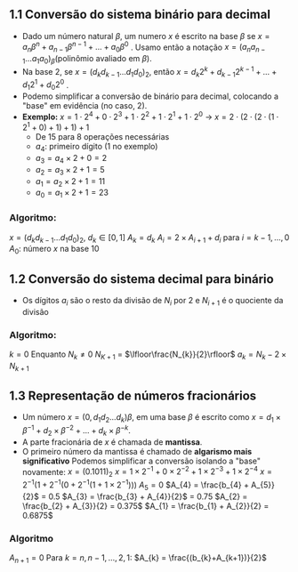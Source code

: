 ## 1.1 Conversão do sistema binário para decimal
- Dado um número natural $\beta$, um numero $x$ é escrito na base $\beta$ se $x = a_{n}\beta^n + a_{n-1} \beta^{n-1}+ ... + a_{0} \beta^{0}$ . Usamo então a notação $x = (a_{n}a_{n-1}...a_{1}a_{0})_\beta$(polinômio avaliado em $\beta$).
- Na base 2, se $x = (d_{k}d_{k-1}...d_{1}d_{0})_{2}$, então $x =d_{k}2^{k}+d_{k-1}2^{k-1} +...+ d_{1}2^{1} + d_{0}2^{0}$ .
- Podemo simplificar a conversão de binário para decimal, colocando a "base" em evidência (no caso, 2).
- **Exemplo:** $x = 1\cdot2^{4} + 0\cdot2^{3} + 1\cdot2^{2}+1\cdot2^{1}+1\cdot2^{0}$ -> $x = 2\cdot(2\cdot(2\cdot(1\cdot2^{1}+0)+1)+1)+1$
	- De 15 para 8 operações necessárias
	- $a_{4}$: primeiro dígito (1 no exemplo)
	- $a_{3} = a_{4} \times 2 + 0 = 2$
	- $a_{2} = a_{3} \times 2 + 1 = 5$
	- $a_{1} = a_{2} \times 2 + 1 = 11$
	- $a_{0} = a_{1} \times 2 + 1 = 23$

### Algoritmo:
$x = (d_{k}d_{k-1}...d_{1}d_{0})_{2}$, $d_{k} \in [0,1]$
$A_{k} = d_{k}$
$A_{i} = 2 \times A_{i+1} + d_{i}$ para $i = k-1, ..., 0$
$A_{0}$: número $x$ na base 10

## 1.2 Conversão do sistema decimal para binário
- Os dígitos $a_{i}$ são o resto da divisão de $N_{i}$ por 2 e $N_{i+1}$ é o quociente da divisão
### Algoritmo: 
$k = 0$
Enquanto $N_{k} \neq 0$
$N_{K+1}$ = $\lfloor\frac{N_{k}}{2}\rfloor$
$a_{k} = N_{k} - 2 \times N_{k+1}$

## 1.3 Representação de números fracionários
- Um número $x = (0 , d_{1}d_{2}...d_{k})\beta$, em uma base $\beta$ é escrito como $x = d_{1}\times \beta^{-1} + d_{2}\times \beta^{-2} + ... + d_{k}\times \beta^{-k}$.
- A parte fracionária de $x$ é chamada de **mantissa**.
- O primeiro número da mantissa é chamado de **algarismo mais significativo**
Podemos simplificar a conversão isolando a "base" novamente:
	$x = (0.1011)_{2}$
	$x = 1 \times 2^{-1} + 0 \times 2^{-2} + 1 \times 2^{-3} + 1 \times 2^{-4}$
	$x = 2^{-1}(1+2^{-1}(0+2^{-1}(1+1\times2^{-1})))$
	$A_{5} = 0$
	$A_{4} = \frac{b_{4} + A_{5}}{2}$ = 0.5
	$A_{3} = \frac{b_{3} + A_{4}}{2}$ = 0.75
	$A_{2} = \frac{b_{2} + A_{3}}{2} = 0.375$
	$A_{1} = \frac{b_{1} + A_{2}}{2} = 0.6875$
### Algoritmo
$A_{n+1}= 0$
Para $k = n, n-1, ..., 2, 1$:
$A_{k} = \frac{(b_{k}+A_{k+1})}{2}$
